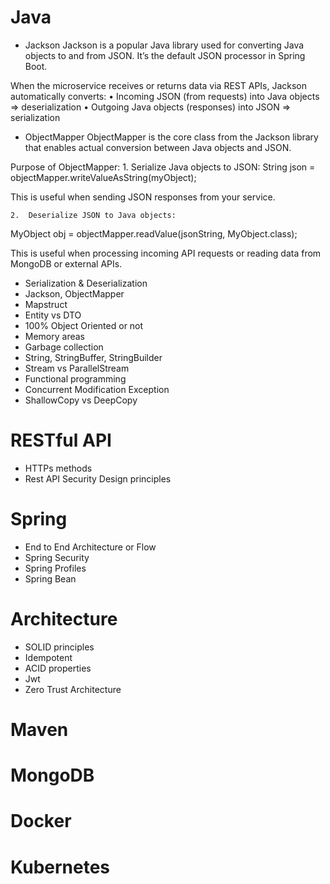 # Java
- Jackson
Jackson is a popular Java library used for converting Java objects to and from JSON.
It’s the default JSON processor in Spring Boot.

When the microservice receives or returns data via REST APIs, Jackson automatically converts:
	•	Incoming JSON (from requests) into Java objects => deserialization
	•	Outgoing Java objects (responses) into JSON => serialization

- ObjectMapper
ObjectMapper is the core class from the Jackson library that enables actual conversion between Java objects and JSON.

Purpose of ObjectMapper:
	1.	Serialize Java objects to JSON:
String json = objectMapper.writeValueAsString(myObject);

This is useful when sending JSON responses from your service.

	2.	Deserialize JSON to Java objects:
MyObject obj = objectMapper.readValue(jsonString, MyObject.class);

This is useful when processing incoming API requests or reading data from MongoDB or external APIs.



- Serialization & Deserialization
- Jackson, ObjectMapper
- Mapstruct
- Entity vs DTO
- 100% Object Oriented or not
- Memory areas
- Garbage collection
- String, StringBuffer, StringBuilder
- Stream vs ParallelStream
- Functional programming
- Concurrent Modification Exception
- ShallowCopy vs DeepCopy

# RESTful API
- HTTPs methods
- Rest API Security Design principles

# Spring
- End to End Architecture or Flow
- Spring Security
- Spring Profiles
- Spring Bean
  
# Architecture
- SOLID principles
- Idempotent
- ACID properties
- Jwt
- Zero Trust Architecture

# Maven

# MongoDB

# Docker

# Kubernetes
